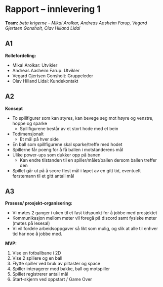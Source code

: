 # Rapport – innlevering 1
**Team:** 
*beta krigerne* – *Mikal Arolkar, Andreas Aasheim Farup, Vegard Gjertsen Gonsholt, Olav Hilland Lidal*

## A1
**Rollefordeling:**
* Mikal Arolkar: Utvikler
* Andreas Aasheim Farup: Utvikler
* Vegard Gjertsen Gonsholt: Gruppeleder
* Olav Hilland Lidal: Kundekontakt 

## A2
**Konsept**
* To spillfigurer som kan styres, kan bevege seg mot høyre og venstre, hoppe og sparke
    * Spillfigurene består av et stort hode med et bein
* Todimensjonalt
    * Et mål på hver side
* En ball som spillfigurene skal sparke/treffe med hodet
* Spillerne får poeng for å få ballen i motstanderens mål
* Ulike power-ups som dukker opp på banen
    * Kan endre tilstanden til en spiller/målet/ballen dersom ballen treffer den
* Spillet går ut på å score flest mål i løpet av en gitt tid, eventuelt førstemann til et gitt antall mål


## A3
**Prosess/ prosjekt-organisering:**
* Vi møtes 2 ganger i uken til et fast tidspunkt for å jobbe med prosjektet
* Kommunikasjon mellom møter vil foregå på discord samt fysiske møter (møtes på lesesal)
* Vi vil fordele arbeidsoppgaver så likt som mulig, og slik at alle til enhver tid har noe å jobbe med. 

**MVP:**
1. Vise en fotballbane i 2D 
2. Vise 2 spillere og en ball
3. Flytte spiller ved bruk av piltaster og space 
4. Spiller interagerer med bakke, ball og motspiller
5. Spillet registrerer antall mål 
6. Start-skjerm ved oppstart / Game Over

